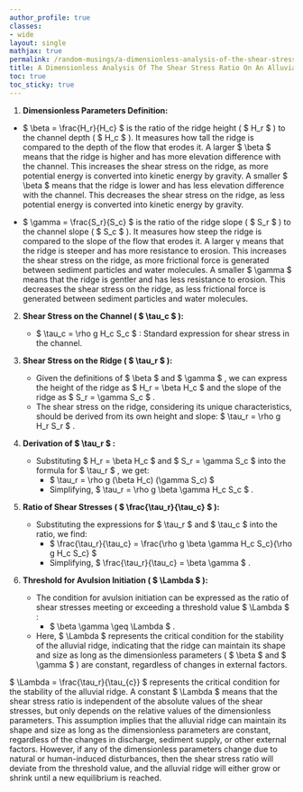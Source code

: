 ```yaml
---
author_profile: true
classes:
- wide
layout: single
mathjax: true
permalink: /random-musings/a-dimensionless-analysis-of-the-shear-stress-ratio-on-an-alluvial-ridge
title: A Dimensionless Analysis Of The Shear Stress Ratio On An Alluvial Ridge
toc: true
toc_sticky: true
---
```



1. **Dimensionless Parameters Definition:**
- $ \beta = \frac{H_r}{H_c} $ is the ratio of the ridge height ( $ H_r $ ​) to the channel depth ( $ H_c $ ​). It measures how tall the ridge is compared to the depth of the flow that erodes it. A larger $ \beta $ means that the ridge is higher and has more elevation difference with the channel. This increases the shear stress on the ridge, as more potential energy is converted into kinetic energy by gravity. A smaller $ \beta $ means that the ridge is lower and has less elevation difference with the channel. This decreases the shear stress on the ridge, as less potential energy is converted into kinetic energy by gravity.
 
- $ \gamma = \frac{S_r}{S_c} $ is the ratio of the ridge slope ( $ S_r $ ​) to the channel slope ( $ S_c $ ​). It measures how steep the ridge is compared to the slope of the flow that erodes it. A larger γ means that the ridge is steeper and has more resistance to erosion. This increases the shear stress on the ridge, as more frictional force is generated between sediment particles and water molecules. A smaller $ \gamma $ means that the ridge is gentler and has less resistance to erosion. This decreases the shear stress on the ridge, as less frictional force is generated between sediment particles and water molecules.

2. **Shear Stress on the Channel ( $ \tau_c $ ):**
   - $ \tau_c = \rho g H_c S_c $ : Standard expression for shear stress in the channel.

3. **Shear Stress on the Ridge ( $ \tau_r $ ):**
   - Given the definitions of $ \beta $ and $ \gamma $ , we can express the height of the ridge as $ H_r = \beta H_c $ and the slope of the ridge as $ S_r = \gamma S_c $ .
   - The shear stress on the ridge, considering its unique characteristics, should be derived from its own height and slope: $ \tau_r = \rho g H_r S_r $ .

4. **Derivation of $ \tau_r $ :**
   - Substituting $ H_r = \beta H_c $ and $ S_r = \gamma S_c $ into the formula for $ \tau_r $ , we get:
     - $ \tau_r = \rho g (\beta H_c) (\gamma S_c) $
     - Simplifying, $ \tau_r = \rho g \beta \gamma H_c S_c $ .

5. **Ratio of Shear Stresses ( $ \frac{\tau_r}{\tau_c} $ ):**
   - Substituting the expressions for $ \tau_r $ and $ \tau_c $ into the ratio, we find:
     - $ \frac{\tau_r}{\tau_c} = \frac{\rho g \beta \gamma H_c S_c}{\rho g H_c S_c} $
     - Simplifying, $ \frac{\tau_r}{\tau_c} = \beta \gamma $ .

6. **Threshold for Avulsion Initiation ( $ \Lambda $ ):**
   - The condition for avulsion initiation can be expressed as the ratio of shear stresses meeting or exceeding a threshold value $ \Lambda $ :
     - $ \beta \gamma \geq \Lambda $ .
   - Here, $ \Lambda $ represents the critical condition for the stability of the alluvial ridge, indicating that the ridge can maintain its shape and size as long as the dimensionless parameters ( $ \beta $ and $ \gamma $ ) are constant, regardless of changes in external factors.

$ \Lambda = \frac{\tau_r}{\tau_{c}} $ represents the critical condition for the stability of the alluvial ridge. A constant $ \Lambda $ means that the shear stress ratio is independent of the absolute values of the shear stresses, but only depends on the relative values of the dimensionless parameters. This assumption implies that the alluvial ridge can maintain its shape and size as long as the dimensionless parameters are constant, regardless of the changes in discharge, sediment supply, or other external factors. However, if any of the dimensionless parameters change due to natural or human-induced disturbances, then the shear stress ratio will deviate from the threshold value, and the alluvial ridge will either grow or shrink until a new equilibrium is reached.